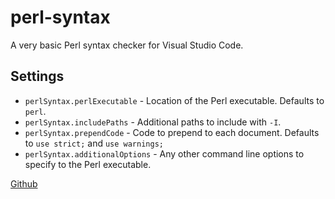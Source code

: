 # perl-syntax
A very basic Perl syntax checker for Visual Studio Code.

## Settings
* `perlSyntax.perlExecutable` - Location of the Perl executable. Defaults to `perl`.
* `perlSyntax.includePaths` - Additional paths to include with `-I`.
* `perlSyntax.prependCode` - Code to prepend to each document. Defaults to `use strict;` and `use warnings;`
* `perlSyntax.additionalOptions` - Any other command line options to specify to the Perl executable.

[Github](https://github.com/jack-karamanian/vscode-perlsyntax)